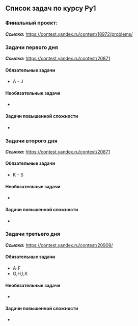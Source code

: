 ## Список задач по курсу Py1

### Финальный проект:
***Ссылка:*** https://contest.yandex.ru/contest/18972/problems/



### Задачи первого дня
***Ссылка:*** https://contest.yandex.ru/contest/20871
#### Обязательные задачи
* A - J
#### Необязательные задачи
-
#### Задачи повышенной сложности
-

### Задачи второго дня
***Ссылка:*** https://contest.yandex.ru/contest/20871
#### Обязательные задачи
* K - S 
#### Необязательные задачи
-
#### Задачи повышенной сложности
-
 

### Задачи третьего дня
***Ссылка:*** https://contest.yandex.ru/contest/20909/
#### Обязательные задачи
* A-F
* G,H,I,K
#### Необязательные задачи
-
#### Задачи повышенной сложности
-
 